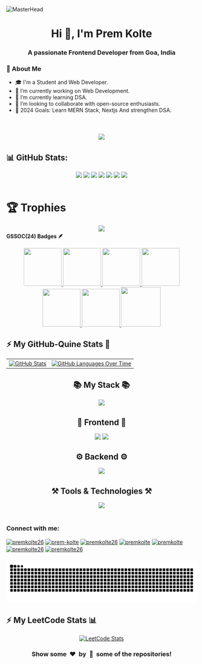 ![MasterHead](https://pbs.twimg.com/profile_banners/1484745326926110720/1710215266/1500x500) 
###          
<h1 align="center">  Hi 👋, I'm Prem Kolte </h1>                
<h3 align="center">  A passionate Frontend Developer from Goa, India</h3>  
    
### 💫 About Me     
- 🎓 I'm a Student and Web Developer.  
- 🔭 I’m currently working on Web Development.   
- 🌱 I’m currently learning DSA.     
- 👯 I’m looking to collaborate with open-source enthusiasts. 
- 🥅 2024 Goals: Learn MERN Stack, Nextjs And strengthen DSA.

<br>  
     
###  
<div align="center">
  <img src="https://profile-counter.glitch.me/premkolte/count.svg?" start="1000" />
</div>      

## 📊 GitHub Stats:   
    
<div align="center">

<img height="158em" src="https://github-profile-summary-cards.vercel.app/api/cards/profile-details?username=premkolte&theme=radical">
<img height="158em" src="https://github-profile-summary-cards.vercel.app/api/cards/stats?username=premkolte&theme=radical">
<img height="160em" src="https://github-profile-summary-cards.vercel.app/api/cards/repos-per-language?username=premkolte&theme=radical">
<img height="160em" src="https://github-profile-summary-cards.vercel.app/api/cards/most-commit-language?username=premkolte&theme=radical">
<img height="160em" src="https://github-profile-summary-cards.vercel.app/api/cards/productive-time?username=premkolte&theme=radical&utcOffset=8">
<img height="169em" src="https://github-readme-stats.vercel.app/api?username=premkolte&theme=radical&hide_border=false&include_all_commits=false&count_private=false">
<img height="169em" src="https://github-readme-streak-stats.herokuapp.com/?user=premkolte&theme=radical">

</div><br>   

# 🏆 Trophies 

<div align="center">
<img src="https://github-trophies.vercel.app/?username=premkolte&theme=dracula&no-frame=false&no-bg=false&margin-w=4">
</div>
 
<!-- <details> -->	
 <summary><b>GSSOC(24) Badges 🪶</b></summary><br>
<div style='display:flex; align-items:center; gap: 10px;' align='center'>
<a href="https://gssoc.girlscript.tech/leaderboard">
  <img src="https://raw.githubusercontent.com/GSSoC24/Postman-Challenge/main/docs/assets/Postman%20White.png" width="100px" height="100px" />
  <img src="https://raw.githubusercontent.com/GSSoC24/Postman-Challenge/main/docs/assets/1.png" width="100px" height="100px" />
  <img src="https://raw.githubusercontent.com/GSSoC24/Postman-Challenge/main/docs/assets/2.png" width="100px" height="100px" />
  <img src="https://raw.githubusercontent.com/GSSoC24/Postman-Challenge/main/docs/assets/3.png" width="100px" height="100px" />
  <img src="https://raw.githubusercontent.com/GSSoC24/Postman-Challenge/main/docs/assets/4.png" width="100px" height="100px" />
  <img src="https://raw.githubusercontent.com/GSSoC24/Postman-Challenge/main/docs/assets/5.png" width="100px" height="100px" />
  <img src="https://raw.githubusercontent.com/GSSoC24/Postman-Challenge/main/docs/assets/6.png" width="105px" height="105px" />
<!--   <img src="https://raw.githubusercontent.com/GSSoC24/Postman-Challenge/main/docs/assets/7.png" width="100px" height="100px" />
  <img src="https://raw.githubusercontent.com/GSSoC24/Postman-Challenge/main/docs/assets/8.png" width="100px" height="100px" /> -->
</a>
</div>
<!-- </details> -->
   
### 

## :zap: My GitHub-Quine Stats 🖤
<table align="center">
  <tr align="center">
    <td align="center">
      <a href="https://quine.sh?utm_source=widgets&utm_campaign=Premkolte">
        <img align="center" src="https://stats.quira.sh/Premkolte/github?theme=dark" height="280em" alt="GitHub Stats" />
      </a>
    </td>
    <td align="center">
      <a href="https://quine.sh?utm_source=widgets&utm_campaign=Premkolte">
        <img align="center" src="https://stats.quine.sh/Premkolte/languages-over-time?theme=dark" height="270em" alt="GitHub Languages Over Time" />
      </a>
    </td>
  </tr>
<!--   <tr align="center">
    <td align="center">
      <a href="https://quine.sh?utm_source=widgets&utm_campaign=Premkolte">
        <img align="center" src="https://stats.quine.sh/Premkolte/topics-over-time?theme=dark" height="270em" alt="GitHub Topics Over Time" />
      </a>
    </td>
    <td align="center">
      <a href="https://quine.sh?utm_source=widgets&utm_campaign=Premkolte">
        <img align="center" src="https://stats.quine.sh/Premkolte/languages-over-time?theme=dark" height="270em" alt="GitHub Languages Over Time" />
      </a>
    </td>
  </tr> -->
</table>

<div align="center">
<!--   <img src="https://ssr-contributions-svg.vercel.app/_/Premkolte?chart=3dbar&gap=0.6&scale=2&gradient=true&flatten=0&animation=mess&animation_duration=6&animation_loop=true&format=svg&weeks=50&theme=purple&widget_size=large&colors=FF6F61,FF9671,FFC15E,72F2EB,1282A2,FCE2DB,FAD4D8,DBDFFD&dark=true"> -->
</div>

###

<h2 align="center">📚 My Stack 📚</h2>
<div align="center">
    <img src="https://skillicons.dev/icons?i=mongodb,express,react,nodejs" />
</div>

<h2 align="center">🎨 Frontend 🎨</h2> 
<div align="center">
    <img src="https://skillicons.dev/icons?i=html,css,js,ts,react,redux,nextjs,tailwind,bootstrap,materialui"/>
    <img src="https://skillicons.dev/icons?i=babel,webpack,githubactions,vite"/>
</div>
 
<h2 align="center">⚙️ Backend ⚙️</h2>
<div align="center">
    <img src="https://skillicons.dev/icons?i=nodejs,express,mongo,django,nginx,redis,kafka,prisma" />
</div>

<h2 align="center">⚒️ Tools & Technologies ⚒️</h2>
<div align="center">
    <img src="https://skillicons.dev/icons?i=git,github,figma,docker,kubernetes,aws,firebase,appwrite,postman" />
</div>
<br/>

###   
<div align="left">
  <h3 align="left">Connect with me: </h3> 
  <p align="left">
  <a href="https://twitter.com/premkolte26" target="blank"><img align="center" src="https://raw.githubusercontent.com/rahuldkjain/github-profile-readme-generator/master/src/images/icons/Social/twitter.svg" alt="premkolte26" height="30" width="40" /></a>
  <a href="https://linkedin.com/in/prem-kolte" target="blank"><img align="center" src="https://raw.githubusercontent.com/rahuldkjain/github-profile-readme-generator/master/src/images/icons/Social/linked-in-alt.svg" alt="prem-kolte" height="30" width="40" /></a>
  <a href="https://instagram.com/premkolte26" target="blank"><img align="center" src="https://raw.githubusercontent.com/rahuldkjain/github-profile-readme-generator/master/src/images/icons/Social/instagram.svg" alt="premkolte26" height="30" width="40" /></a>
  <a href="https://www.codechef.com/users/premkolte" target="blank"><img align="center" src="https://cdn.jsdelivr.net/npm/simple-icons@3.1.0/icons/codechef.svg" alt="premkolte" height="30" width="40" /></a>
  <a href="https://codeforces.com/profile/premkolte" target="blank"><img align="center" src="https://raw.githubusercontent.com/rahuldkjain/github-profile-readme-generator/master/src/images/icons/Social/codeforces.svg" alt="premkolte" height="30" width="40" /></a>
  <a href="https://www.leetcode.com/premkolte26" target="blank"><img align="center" src="https://raw.githubusercontent.com/rahuldkjain/github-profile-readme-generator/master/src/images/icons/Social/leet-code.svg" alt="premkolte26" height="30" width="40" /></a>
  <a href="https://auth.geeksforgeeks.org/user/premkolte26" target="blank"><img align="center" src="https://raw.githubusercontent.com/rahuldkjain/github-profile-readme-generator/master/src/images/icons/Social/geeks-for-geeks.svg" alt="premkolte26" height="30" width="40" /></a>
  </p> 
</div>

### 
<div>
  <img src="https://raw.githubusercontent.com/premkolte/premkolte/output/snake.svg" alt="Snake animation" />
  
</div>

## :zap: My LeetCode Stats 📊
<div align="center">
  <a href="https://leetcode.com/premkolte26">
    <!-- LeetCode Stats -->
    <img align="center" src="https://leetcard.jacoblin.cool/premkolte26?ext=heatmap" height="300em" alt="LeetCode Stats" />
  </a>
</div>

<!-- ---------------------------------------------------------------------------------------------------------------------------------------------------- -->

<div align="center">
  <h3 align="center">Show some &nbsp;❤️&nbsp; by &nbsp;🌟&nbsp; some of the repositories!</h3>
</div>

###

<br clear="both">

<p>
<!--   <img align="center" height="200" src="https://pbs.twimg.com/media/GHmt8aEawAALf7i?format=png&name=small"  /> -->
  <img src="https://user-images.githubusercontent.com/39916680/132490679-1b93cc7e-d718-4410-9f43-8a5387c2cc7a.png" alt="" />
</p>


<p>
<!--  <img src="https://github-readme-activity-graph.vercel.app/graph?username=premkolte&bg_color=2e3440&hide_border=true&point=false&line=88c0d0&radius=8&area=true&area_color=88c0d0&title_color=ffffff&color=ffffff"> -->
</p>
